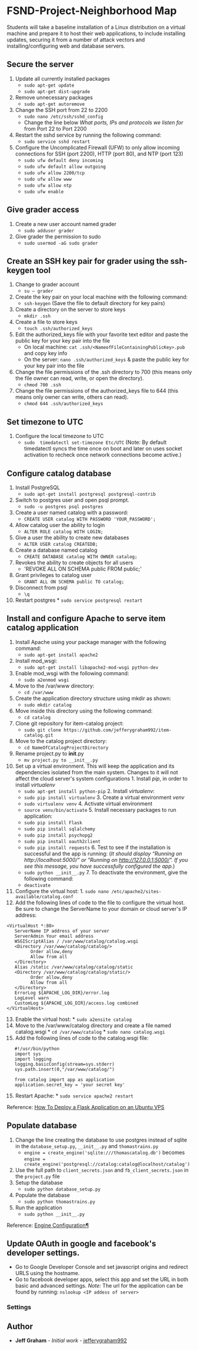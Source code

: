 # FSND-Project-Neighborhood Map

Students will take a baseline installation of a Linux distribution on a virtual machine and prepare it to host their web applications, to include installing updates, securing it from a number of attack vectors and installing/configuring web and database servers.

## Secure the server
1. Update all currently installed packages
   * `sudo apt-get update`
   * `sudo apt-get dist-upgrade`
2. Remove unnecessary packages
   * `sudo apt-get autoremove`
3. Change the SSH port from 22 to 2200
   * `sudo nano /etc/ssh/sshd_config`
    * Change the line below _What ports, IPs and protocols we listen for_ from Port 22 to Port 2200
4. Restart the sshd service by running the following command:
   * `sudo service sshd restart`
5. Configure the Uncomplicated Firewall (UFW) to only allow incoming connections for SSH (port 2200), HTTP (port 80), and NTP (port 123)
   * `sudo ufw default deny incoming`
   * `sudo ufw default allow outgoing`
   * `sudo ufw allow 2200/tcp`
   * `sudo ufw allow www`
   * `sudo ufw allow ntp`
   * `sudo ufw enable`

## Give grader access
1. Create a new user account named grader
   * `sudo adduser grader`
2. Give grader the permission to sudo
   * `sudo usermod -aG sudo grader`

## Create an SSH key pair for grader using the ssh-keygen tool
1. Change to grader account
   * `su – grader`
2. Create the key pair on your local machine with the following command:
   * `ssh-keygen` (Save the file to default directory for key pairs)
3. Create a directory on the server to store keys
   * `mkdir .ssh`
4. Create a file to store keys
   * `touch .ssh/authorized_keys`
5. Edit the authorized_keys file with your favorite text editor and paste the public key for your key pair into the file
   * On local machine: `cat .ssh/<NameofFileContainingPublicKey>.pub` and copy key info
   * On the server: `nano .ssh/authorized_keys` & paste the public key for your key pair into the file
6. Change the file permissions of the .ssh directory to 700 (this means only the file owner can read, write, or open the directory).
   * `chmod 700 .ssh`
7. Change the file permissions of the authorized_keys file to 644 (this means only owner can write, others can read).
   * `chmod 644 .ssh/authorized_keys`

## Set timezone to UTC
1. Configure the local timezone to UTC
   * `sudo  timedatectl set-timezone Etc/UTC` (Note: By default timedatectl syncs the time once on boot and later on uses socket activation to recheck once network connections become active.)

## Configure catalog database
   1. Install PostgreSQL
      * `sudo apt-get install postgresql postgresql-contrib`
   2. Switch to postgres user and open psql prompt.
      * `sudo -u postgres psql postgres`
   3. Create a user named catalog with a password:
      * `CREATE USER catalog WITH PASSWORD 'YOUR_PASSWORD';`
   4. Allow catalog user the ability to login
      * `ALTER ROLE catalog WITH LOGIN;`
   5. Give a user the ability to create new databases
      * `ALTER USER catalog CREATEDB;`
   6. Create a database named catalog
      * `CREATE DATABASE catalog WITH OWNER catalog;`
   7. Revokes the ability to create objects for all users
      * 'REVOKE ALL ON SCHEMA public FROM public;'
   8. Grant privileges to catalog user
      * `GRANT ALL ON SCHEMA public TO catalog;`
   9. Disconnect from psql
      * `\q`
   10. Restart postgres
      * `sudo service postgresql restart`

## Install and configure Apache to serve item catalog application
   1. Install Apache using your package manager with the following command:
      * `sudo apt-get install apache2`
   2. Install mod_wsgi:
      * `sudo apt-get install libapache2-mod-wsgi python-dev`
   3. Enable mod_wsgi with the following command:
      * `sudo a2enmod wsgi`
   4. Move to the /var/www directory:
      * `cd /var/www`
   5. Create the application directory structure using mkdir as shown:
      * `sudo mkdir catalog`
   6. Move inside this directory using the following command:
      * `cd catalog`
   7. Clone git repository for item-catalog project:
      * `sudo git clone https://github.com/jefferygraham992/item-catalog.git`
   8. Move to the catalog project directory:
      * `cd NameOfCatalogProjectDirectory`
   9. Rename project.py to __init__.py
      * `mv project.py to __init__.py`
   10. Set up a virtual environment. This will keep the application and its dependencies isolated from the main system. Changes to it will not affect the cloud server's system configurations
      1. Install *pip*, in order to install *virtualenv*
         * `sudo apt-get install python-pip`
      2. Install *virtualenv*:
         * `sudo pip install virtualenv`
      3. Create a virtual environment *venv*
         * `sudo virtualenv venv`
      4. Activate virtual environment
         * `source venv/bin/activate`
      5. Install necessary packages to run application:
         * `sudo pip install Flask`
         * `sudo pip install sqlalchemy`
         * `sudo pip install psychopg2`
         * `sudo pip install oauth2client`
         * `sudo pip install requests`
      6. Test to see if the installation is successful and the app is running: (*It should display “Running on http://localhost:5000/” or "Running on http://127.0.0.1:5000/". If you see this message, you have successfully configured the app.*)
         * `sudo python __init__.py`
      7. To deactivate the environment, give the following command:
         * `deactivate`
   11. Configure the virtual host:
      1. `sudo nano /etc/apache2/sites-available/catalog.conf`
   12. Add the following lines of code to the file to configure the virtual host. Be sure to change the ServerName to your domain or cloud server's IP address:
   ```
   <VirtualHost *:80>
      ServerName IP address of your server
      ServerAdmin Your email address
      WSGIScriptAlias / /var/www/catalog/catalog.wsgi
      <Directory /var/www/catalog/catalog/>
            Order allow,deny
            Allow from all  
      </Directory>
      Alias /static /var/www/catalog/catalog/static
      <Directory /var/www/catalog/catalog/static/>
            Order allow,deny
            Allow from all
      </Directory>
      ErrorLog ${APACHE_LOG_DIR}/error.log
      LogLevel warn
      CustomLog ${APACHE_LOG_DIR}/access.log combined
   </VirtualHost>
   ```
   13. Enable the virtual host:
      * `sudo a2ensite catalog`
   14. Move to the /var/www/catalog directory and create a file named catalog.wsgi
      * `cd /var/www/catalog`
      * `sudo nano catalog.wsgi`
   14. Add the following lines of code to the catalog.wsgi file:
   ```
      #!/usr/bin/python
      import sys
      import logging
      logging.basicConfig(stream=sys.stderr)
      sys.path.insert(0,"/var/www/catalog/")

      from catalog import app as application
      application.secret_key = 'your secret key'
   ```
   15. Restart Apache:
      * `sudo service apache2 restart `


   Reference: [How To Deploy a Flask Application on an Ubuntu VPS](https://www.digitalocean.com/community/tutorials/how-to-deploy-a-flask-application-on-an-ubuntu-vps)

## Populate database
   1. Change the line creating the database to use postgres instead of sqlite in the `database_setup.py`, `__init__.py` and `thomastrains.py`
      * `engine = create_engine('sqlite:///thomascatalog.db')` becomes `engine = create_engine('postgresql://catalog:catalog@localhost/catalog')`
   2. Use the full path to `client_secrets.json` and `fb_client_secrets.json` in the `project.py` file
   3. Setup the database
      * `sudo python database_setup.py`
   4. Populate the database
      * `sudo python thomastrains.py`
   5. Run the application
      * `sudo python __init__.py`

   Reference: [Engine Configuration¶](http://docs.sqlalchemy.org/en/latest/core/engines.html)

## Update OAuth in google and facebook's developer settings.
   * Go to Google Developer Console and set javascript origins and redirect URLS using the hostname.
   * Go to facebook developer apps, select this app and set the URL in both basic and advanced settings.
*Note:* The url for the application can be found by running: `nslookup <IP addess of server>`





### Settings


## Author

* **Jeff Graham** - *Initial work* - [jefferygraham992](https://github.com/jefferygraham992)
